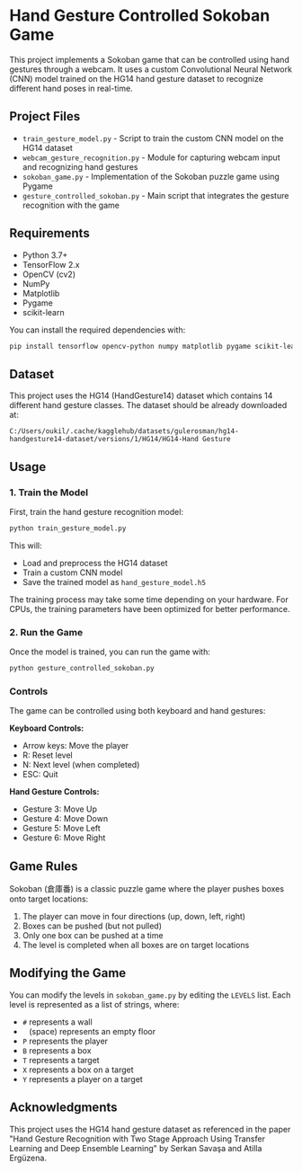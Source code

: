 # Hand Gesture Controlled Sokoban Game

This project implements a Sokoban game that can be controlled using hand gestures through a webcam. It uses a custom Convolutional Neural Network (CNN) model trained on the HG14 hand gesture dataset to recognize different hand poses in real-time.

## Project Files

- `train_gesture_model.py` - Script to train the custom CNN model on the HG14 dataset
- `webcam_gesture_recognition.py` - Module for capturing webcam input and recognizing hand gestures
- `sokoban_game.py` - Implementation of the Sokoban puzzle game using Pygame
- `gesture_controlled_sokoban.py` - Main script that integrates the gesture recognition with the game

## Requirements

- Python 3.7+
- TensorFlow 2.x
- OpenCV (cv2)
- NumPy
- Matplotlib
- Pygame
- scikit-learn

You can install the required dependencies with:

```bash
pip install tensorflow opencv-python numpy matplotlib pygame scikit-learn
```

## Dataset

This project uses the HG14 (HandGesture14) dataset which contains 14 different hand gesture classes. The dataset should be already downloaded at:

```
C:/Users/oukil/.cache/kagglehub/datasets/gulerosman/hg14-handgesture14-dataset/versions/1/HG14/HG14-Hand Gesture
```

## Usage

### 1. Train the Model

First, train the hand gesture recognition model:

```bash
python train_gesture_model.py
```

This will:
- Load and preprocess the HG14 dataset
- Train a custom CNN model 
- Save the trained model as `hand_gesture_model.h5`

The training process may take some time depending on your hardware. For CPUs, the training parameters have been optimized for better performance.

### 2. Run the Game

Once the model is trained, you can run the game with:

```bash
python gesture_controlled_sokoban.py
```

### Controls

The game can be controlled using both keyboard and hand gestures:

**Keyboard Controls:**
- Arrow keys: Move the player
- R: Reset level
- N: Next level (when completed)
- ESC: Quit

**Hand Gesture Controls:**
- Gesture 3: Move Up
- Gesture 4: Move Down
- Gesture 5: Move Left
- Gesture 6: Move Right

## Game Rules

Sokoban (倉庫番) is a classic puzzle game where the player pushes boxes onto target locations:

1. The player can move in four directions (up, down, left, right)
2. Boxes can be pushed (but not pulled)
3. Only one box can be pushed at a time
4. The level is completed when all boxes are on target locations

## Modifying the Game

You can modify the levels in `sokoban_game.py` by editing the `LEVELS` list. Each level is represented as a list of strings, where:
- `#` represents a wall
- ` ` (space) represents an empty floor
- `P` represents the player
- `B` represents a box
- `T` represents a target
- `X` represents a box on a target
- `Y` represents a player on a target

## Acknowledgments

This project uses the HG14 hand gesture dataset as referenced in the paper "Hand Gesture Recognition with Two Stage Approach Using Transfer Learning and Deep Ensemble Learning" by Serkan Savaşa and Atilla Ergüzena. 